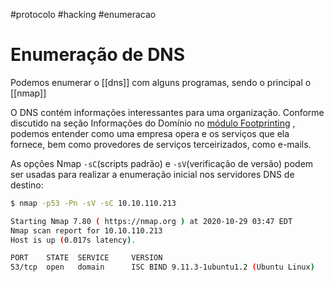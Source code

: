 #protocolo #hacking #enumeracao

# Enumeração de DNS

Podemos enumerar o [[dns]] com alguns programas, sendo o principal o [[nmap]]

O DNS contém informações interessantes para uma organização. Conforme discutido na seção Informações do Domínio no [módulo Footprinting](https://academy.hackthebox.com/course/preview/footprinting) , podemos entender como uma empresa opera e os serviços que ela fornece, bem como provedores de serviços terceirizados, como e-mails.

As opções Nmap `-sC`(scripts padrão) e `-sV`(verificação de versão) podem ser usadas para realizar a enumeração inicial nos servidores DNS de destino:

```sh
$ nmap -p53 -Pn -sV -sC 10.10.110.213

Starting Nmap 7.80 ( https://nmap.org ) at 2020-10-29 03:47 EDT
Nmap scan report for 10.10.110.213
Host is up (0.017s latency).

PORT    STATE  SERVICE     VERSION
53/tcp  open   domain      ISC BIND 9.11.3-1ubuntu1.2 (Ubuntu Linux)
```
















